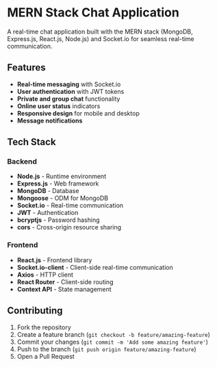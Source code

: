 # MERN Stack Chat Application

A real-time chat application built with the MERN stack (MongoDB, Express.js, React.js, Node.js) and Socket.io for seamless real-time communication.

## Features

- **Real-time messaging** with Socket.io
- **User authentication** with JWT tokens
- **Private and group chat** functionality
- **Online user status** indicators
- **Responsive design** for mobile and desktop
- **Message notifications**

## Tech Stack

### Backend
- **Node.js** - Runtime environment
- **Express.js** - Web framework
- **MongoDB** - Database
- **Mongoose** - ODM for MongoDB
- **Socket.io** - Real-time communication
- **JWT** - Authentication
- **bcryptjs** - Password hashing
- **cors** - Cross-origin resource sharing

### Frontend
- **React.js** - Frontend library
- **Socket.io-client** - Client-side real-time communication
- **Axios** - HTTP client
- **React Router** - Client-side routing
- **Context API** - State management

## Contributing

1. Fork the repository
2. Create a feature branch (`git checkout -b feature/amazing-feature`)
3. Commit your changes (`git commit -m 'Add some amazing feature'`)
4. Push to the branch (`git push origin feature/amazing-feature`)
5. Open a Pull Request

